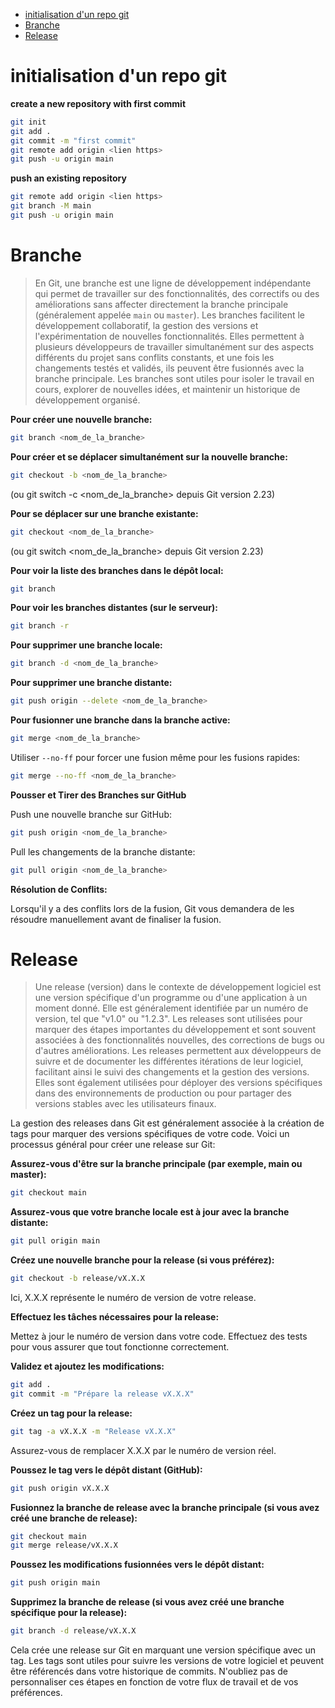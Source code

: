 
- [initialisation d'un repo git](#initialisation-dun-repo-git)
- [Branche](#branche)
- [Release](#release)


# initialisation d'un repo git
**create a new repository with first commit**
```bash
git init
git add .
git commit -m "first commit"
git remote add origin <lien https>
git push -u origin main
```

**push an existing repository**
```bash
git remote add origin <lien https>
git branch -M main
git push -u origin main
```

# Branche

> En Git, une branche est une ligne de développement indépendante qui permet de travailler sur des fonctionnalités, des correctifs ou des améliorations sans affecter directement la branche principale (généralement appelée ``main`` ou ``master``). Les branches facilitent le développement collaboratif, la gestion des versions et l'expérimentation de nouvelles fonctionnalités. Elles permettent à plusieurs développeurs de travailler simultanément sur des aspects différents du projet sans conflits constants, et une fois les changements testés et validés, ils peuvent être fusionnés avec la branche principale. Les branches sont utiles pour isoler le travail en cours, explorer de nouvelles idées, et maintenir un historique de développement organisé.


**Pour créer une nouvelle branche:**
```bash
git branch <nom_de_la_branche>
```

**Pour créer et se déplacer simultanément sur la nouvelle branche:**
```bash
git checkout -b <nom_de_la_branche> 
```
(ou git switch -c <nom_de_la_branche> depuis Git version 2.23)


**Pour se déplacer sur une branche existante:** 
```bash
git checkout <nom_de_la_branche>
```
(ou git switch <nom_de_la_branche> depuis Git version 2.23)


**Pour voir la liste des branches dans le dépôt local:** 
```bash
git branch
```

**Pour voir les branches distantes (sur le serveur):**
```bash
git branch -r
```

**Pour supprimer une branche locale:**
```bash
git branch -d <nom_de_la_branche>
```


**Pour supprimer une branche distante:**
```bash
git push origin --delete <nom_de_la_branche>
```

**Pour fusionner une branche dans la branche active:**
```bash
git merge <nom_de_la_branche>
```
Utiliser `--no-ff` pour forcer une fusion même pour les fusions rapides: 
```bash
git merge --no-ff <nom_de_la_branche>
```

**Pousser et Tirer des Branches sur GitHub**

Push une nouvelle branche sur GitHub: 
```bash
git push origin <nom_de_la_branche>
```
Pull les changements de la branche distante:
```bash
git pull origin <nom_de_la_branche>
```

**Résolution de Conflits:**

Lorsqu'il y a des conflits lors de la fusion, Git vous demandera de les résoudre manuellement avant de finaliser la fusion.

# Release

> Une release (version) dans le contexte de développement logiciel est une version spécifique d'un programme ou d'une application à un moment donné. Elle est généralement identifiée par un numéro de version, tel que "v1.0" ou "1.2.3". Les releases sont utilisées pour marquer des étapes importantes du développement et sont souvent associées à des fonctionnalités nouvelles, des corrections de bugs ou d'autres améliorations. Les releases permettent aux développeurs de suivre et de documenter les différentes itérations de leur logiciel, facilitant ainsi le suivi des changements et la gestion des versions. Elles sont également utilisées pour déployer des versions spécifiques dans des environnements de production ou pour partager des versions stables avec les utilisateurs finaux.

La gestion des releases dans Git est généralement associée à la création de tags pour marquer des versions spécifiques de votre code. Voici un processus général pour créer une release sur Git:

**Assurez-vous d'être sur la branche principale (par exemple, main ou master):**
```bash
git checkout main
```
**Assurez-vous que votre branche locale est à jour avec la branche distante:**
```bash
git pull origin main
```
**Créez une nouvelle branche pour la release (si vous préférez):**
```bash
git checkout -b release/vX.X.X
```
Ici, X.X.X représente le numéro de version de votre release.

**Effectuez les tâches nécessaires pour la release:**

Mettez à jour le numéro de version dans votre code.
Effectuez des tests pour vous assurer que tout fonctionne correctement.

**Validez et ajoutez les modifications:**
```bash
git add .
git commit -m "Prépare la release vX.X.X"
```
**Créez un tag pour la release:**
```bash
git tag -a vX.X.X -m "Release vX.X.X"
```
Assurez-vous de remplacer X.X.X par le numéro de version réel.

**Poussez le tag vers le dépôt distant (GitHub):**
```bash
git push origin vX.X.X
```

**Fusionnez la branche de release avec la branche principale (si vous avez créé une branche de release):**
```bash
git checkout main
git merge release/vX.X.X
```

**Poussez les modifications fusionnées vers le dépôt distant:**
```bash
git push origin main
```

**Supprimez la branche de release (si vous avez créé une branche spécifique pour la release):**
```bash
git branch -d release/vX.X.X
```

Cela crée une release sur Git en marquant une version spécifique avec un tag. Les tags sont utiles pour suivre les versions de votre logiciel et peuvent être référencés dans votre historique de commits. N'oubliez pas de personnaliser ces étapes en fonction de votre flux de travail et de vos préférences.